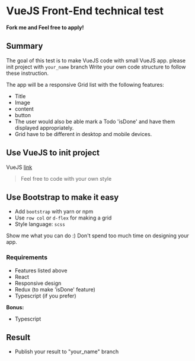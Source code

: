 # VueJS Front-End technical test
**Fork me and Feel free to apply!**

## Summary
The goal of this test is to make VueJS code with small VueJS app. please init project with `your_name` branch 
Write your own code structure to follow these instruction.

The app will be a responsive Grid list with the following features:
- Title
- Image
- content
- button
- The user would also be able mark a Todo 'isDone' and have them displayed appropriately.
- Grid have to be different in desktop and mobile devices.

## Use VueJS to init project
VueJS [link](https://vuejs.org/)
>Feel free to code with your own style 

## Use Bootstrap to make it easy

- Add `bootstrap` with yarn or npm
- Use `row col` or `d-flex` for making a grid
- Style language: `scss`

Show me what you can do :) Don't spend too much time on designing your app.

### Requirements
- Features listed above
- React
- Responsive design
- Redux (to make 'isDone' feature)
- Typescript (if you prefer)

**Bonus:** 
- Typescript 


## Result
- Publish your result to "your_name" branch

